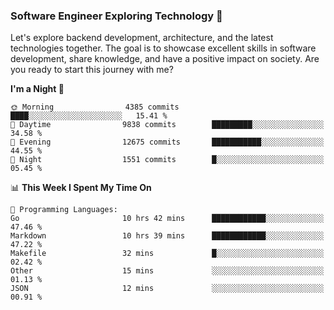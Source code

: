 ### Software Engineer Exploring Technology 🚀 

Let's explore backend development, architecture, and the latest technologies together. The goal is to showcase excellent skills in software development, share knowledge, and have a positive impact on society. Are you ready to start this journey with me?

<!--START_SECTION:waka-->
**I'm a Night 🦉** 

```text
🌞 Morning                4385 commits        ████░░░░░░░░░░░░░░░░░░░░░   15.41 % 
🌆 Daytime                9838 commits        █████████░░░░░░░░░░░░░░░░   34.58 % 
🌃 Evening                12675 commits       ███████████░░░░░░░░░░░░░░   44.55 % 
🌙 Night                  1551 commits        █░░░░░░░░░░░░░░░░░░░░░░░░   05.45 % 
```


📊 **This Week I Spent My Time On** 

```text
💬 Programming Languages: 
Go                       10 hrs 42 mins      ████████████░░░░░░░░░░░░░   47.46 % 
Markdown                 10 hrs 39 mins      ████████████░░░░░░░░░░░░░   47.22 % 
Makefile                 32 mins             █░░░░░░░░░░░░░░░░░░░░░░░░   02.42 % 
Other                    15 mins             ░░░░░░░░░░░░░░░░░░░░░░░░░   01.13 % 
JSON                     12 mins             ░░░░░░░░░░░░░░░░░░░░░░░░░   00.91 % 
```


<!--END_SECTION:waka-->

